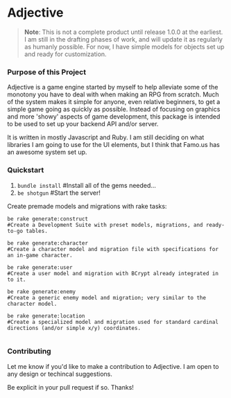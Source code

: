 # Adjective 

> **Note**: This is not a complete product until release 1.0.0 at the earliest. I am still in the drafting phases of work, and will update it as regularly as humanly possible. For now, I have simple models for objects set up and ready for customization. 

### Purpose of this Project

Adjective is a game engine started by myself to help alleviate some of the monotony you have to deal with when making an RPG from scratch. Much of the system makes it simple for anyone, even relative beginners, to get a simple game going as quickly as possible. Instead of focusing on graphics and more 'showy' aspects of game development, this package is intended to be used to set up your backend API and/or server. 

It is written in mostly Javascript and Ruby. I am still deciding on what libraries I am going to use for the UI elements, but I think that Famo.us has an awesome system set up. 

### Quickstart

1.  `bundle install` #Install all of the gems needed...
2.  `be shotgun` #Start the server!

Create premade models and migrations with rake tasks:

```
be rake generate:construct 
#Create a Development Suite with preset models, migrations, and ready-to-go tables. 

be rake generate:character 
#Create a character model and migration file with specifications for an in-game character. 

be rake generate:user 
#Create a user model and migration with BCrypt already integrated in to it. 

be rake generate:enemy 
#Create a generic enemy model and migration; very similar to the character model.

be rake generate:location 
#Create a specialized model and migration used for standard cardinal directions (and/or simple x/y) coordinates.


```

### Contributing

Let me know if you'd like to make a contribution to Adjective. I am open to any design or techincal suggestions. 

Be explicit in your pull request if so. Thanks!
